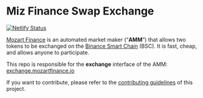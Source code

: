 # Miz Finance Swap Exchange

[![Netlify Status](https://api.netlify.com/api/v1/badges/c6ef7e73-4a84-410d-83b0-b89326787dff/deploy-status)](https://app.netlify.com/sites/swap-master/deploys)

[Mozart Finance](https://mozartfinance.io/) is an automated market maker (“**AMM**”) that allows two tokens to be exchanged on the [Binance Smart Chain](https://www.binance.org/en/smartChain) (BSC). It is fast, cheap, and allows anyone to participate.

This repo is responsible for the **exchange** interface of the AMM: [exchange.mozartfinance.io](https://exchange.mozartfinance.io/)

If you want to contribute, please refer to the [contributing guidelines](./CONTRIBUTING.md) of this project.
